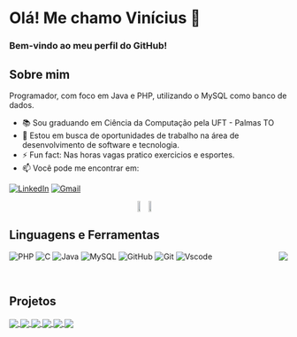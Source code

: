 # Olá! Me chamo Vinícius 👋

### Bem-vindo ao meu perfil do GitHub! 

## Sobre mim 
Programador, com foco em Java e PHP, utilizando o MySQL como banco de dados.
- 📚 Sou graduando em Ciência da Computação pela UFT - Palmas TO
- 💼 Estou em busca de oportunidades de trabalho na área de desenvolvimento de software e tecnologia.
- ⚡ Fun fact: Nas horas vagas pratico exercicios e esportes.
- 📫 Você pode me encontrar em:
  

[![LinkedIn](https://img.shields.io/badge/LinkedIn-0077B5?style=for-the-badge&logo=linkedin&logoColor=white&color=4e676c)](https://www.linkedin.com/in/vinicius-arruda-155697277/)
[![Gmail](https://img.shields.io/badge/Gmail-333333?style=for-the-badge&logo=gmail&logoColor=white&color=191724)](mailto:vinicius.arruda@mail.uft.edu.br)

<div style="display: flex; justify-content: center; align-items: center;">
  <a>
    <img src="https://github-readme-stats.vercel.app/api?username=ViiniDev&locale=pt-br&show_icons=true&theme=rose_pine&hide_border=true" width="48%" />
  </a>
  <a>
     <img src="https://streak-stats.demolab.com/?user=ViiniDev&locale=pt-br&show_icons=true&theme=rose_pine&hide_border=true" width="51%" />
  </a>
</div>

## Linguagens e Ferramentas

<a href="https://github.com/ad-melo/github-readme-stats">
  <img align="right" src="https://github-readme-stats.vercel.app/api/top-langs/?username=ViiniDev&layout=compact&locale=pt-br&show_icons=true&theme=rose_pine&hide_border=true&card_width=495?"/>
</a>

![PHP](https://img.shields.io/badge/PHP-777BB4?style=for-the-badge&logo=php&logoColor=white&color=191724)
![C](https://img.shields.io/badge/C-E94D5F?style=for-the-badge&logo=c&logoColor=white&color=4e676c)
![Java](https://img.shields.io/badge/java-%23ED8B00.svg?style=for-the-badge&logo=openjdk&logoColor=white&color=191724)
![MySQL](https://img.shields.io/badge/MySQL-00000F?style=for-the-badge&logo=mysql&logoColor=white&color=4e676c)
![GitHub](https://img.shields.io/badge/GitHub-100000?style=for-the-badge&logo=github&logoColor=white&color=191724)
![Git](https://img.shields.io/badge/GIT-E44C30?style=for-the-badge&logo=git&logoColor=white&color=4e676c)
![Vscode](https://img.shields.io/badge/Vscode-007ACC?style=for-the-badge&logo=visual-studio-code&logoColor=white&color=191724)

<br>

## Projetos

<a  href="https://github.com/ViiniDev/E_Book_Wizard">
<img align="center" src="https://github-readme-stats.vercel.app/api/pin/?username=ViiniDev&repo=E_Book_Wizard&locale=pt-br&show_icons=true&theme=rose_pine&hide_border=true"/>
</a>
<a  href="https://github.com/ViiniDev/gitflowusers">
<img align="center" src="https://github-readme-stats.vercel.app/api/pin/?username=ViiniDev&repo=gitflowusers&locale=pt-br&show_icons=true&theme=rose_pine&hide_border=true"/>
</a>
<a  href="https://github.com/ViiniDev/Portifolio">
<img align="center" src="https://github-readme-stats.vercel.app/api/pin/?username=ViiniDev&repo=Portifolio&locale=pt-br&show_icons=true&theme=rose_pine&hide_border=true"/>
</a>
</a>
<a  href="https://github.com/ViiniDev/Crud-estudante">
<img align="center" src="https://github-readme-stats.vercel.app/api/pin/?username=ViiniDev&repo=Crud-estudante&locale=pt-br&show_icons=true&theme=rose_pine&hide_border=true"/>
</a>
</a>
<a  href="https://github.com/ViiniDev/Crud-to-do-list">
<img align="center" src="https://github-readme-stats.vercel.app/api/pin/?username=ViiniDev&repo=Crud-to-do-list&locale=pt-br&show_icons=true&theme=rose_pine&hide_border=true"/>
</a>
</a>
<a  href="https://github.com/ViiniDev/Cadastro-Netbeans">
<img align="center" src="https://github-readme-stats.vercel.app/api/pin/?username=ViiniDev&repo=Cadastro-Netbeans&locale=pt-br&show_icons=true&theme=rose_pine&hide_border=true"/>
</a>




